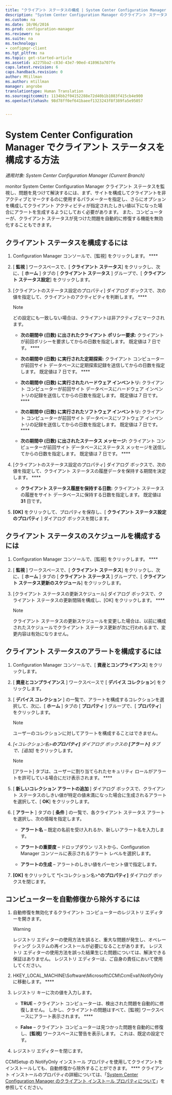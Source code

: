 ```yaml
---
title: "クライアント ステータスの構成 | System Center Configuration Manager"
description: "System Center Configuration Manager のクライアント ステータス設定を選択します。"
ms.custom: na
ms.date: 10/06/2016
ms.prod: configuration-manager
ms.reviewer: na
ms.suite: na
ms.technology:
- configmgr-client
ms.tgt_pltfrm: na
ms.topic: get-started-article
ms.assetid: a2275ba2-c83d-43e7-90ed-418963a707fe
caps.latest.revision: 6
caps.handback.revision: 0
author: Mtillman
ms.author: mtillman
manager: angrobe
translationtype: Human Translation
ms.sourcegitcommit: 1134bb2f04152288e72d40b1b1083f415cb4e900
ms.openlocfilehash: 98d78ff0ef641baeef1323243f8f389fa5e95057


---
```

# <a name="how-to-configure-client-status-in-system-center-configuration-manager"></a>System Center Configuration Manager でクライアント ステータスを構成する方法

*適用対象: System Center Configuration Manager (Current Branch)*

monitor System Center Configuration Manager クライアント ステータスを監視し、問題を見つけて解決するには、まず、サイトを構成してクライアントを非アクティブとマークするのに使用するパラメーターを指定し、さらにオプションを構成してクライアント アクティビティが指定されたしきい値以下になった場合にアラートを生成するようにしておく必要があります。 また、コンピューターが、クライアント ステータスが見つけた問題を自動的に修復する機能を無効化することもできます。  

##  <a name="a-namebkmk1a-to-configure-client-status"></a><a name="BKMK_1"></a> クライアント ステータスを構成するには  

1.  Configuration Manager コンソールで、[監視] をクリックします。 ****  

2.  [ **監視** ] ワークスペースで、[ **クライアント ステータス**] をクリックし、次に、[ **ホーム** ] タブの [ **クライアント ステータス** ] グループで、[ **クライアント ステータス設定**] をクリックします。  

3.  [クライアントのステータス設定のプロパティ] ダイアログ ボックスで、次の値を指定して、クライアントのアクティビティを判断します。 ****  

    > [!NOTE]  
    >  どの設定にも一致しない場合は、クライアントは非アクティブとマークされます。  

    -   **次の期間中 (日数) に出されたクライアント ポリシー要求:** クライアントが前回ポリシーを要求してからの日数を指定します。 既定値は 7 日です。 ****  

    -   **次の期間中 (日数) に実行された定期探索:** クライアント コンピューターが前回サイト データベースに定期探索記録を送信してからの日数を指定します。 既定値は 7 日です。 ****  

    -   **次の期間中 (日数) に実行されたハードウェア インベントリ:** クライアント コンピューターが前回サイト データベースにハードウェア インベントリの記録を送信してからの日数を指定します。 既定値は 7 日です。 ****  

    -   **次の期間中 (日数) に実行されたソフトウェア インベントリ:** クライアント コンピューターが前回サイト データベースにソフトウェア インベントリの記録を送信してからの日数を指定します。 既定値は 7 日です。 ****  

    -   **次の期間中 (日数) に出されたステータス メッセージ:** クライアント コンピューターが前回サイト データベースにステータス メッセージを送信してからの日数を指定します。 既定値は 7 日です。 ****  

4.  [クライアントのステータス設定のプロパティ] ダイアログ ボックスで、次の値を指定して、クライアント ステータスの履歴データを保持する期間を決定します。 ****  

    -   **クライアント ステータス履歴を保持する日数:** クライアント ステータスの履歴をサイト データベースに保持する日数を指定します。 既定値は **31** 日です。  

5.  **[OK]** をクリックして、プロパティを保存し、[ **クライアント ステータス設定のプロパティ** ] ダイアログ ボックスを閉じます。  

##  <a name="a-namebkmkschedulea-to-configure-the-schedule-for-client-status"></a><a name="BKMK_Schedule"></a> クライアント ステータスのスケジュールを構成するには  

1.  Configuration Manager コンソールで、[監視] をクリックします。 ****  

2.  [ **監視** ] ワークスペースで、[ **クライアント ステータス**] をクリックし、次に、[ **ホーム** ] タブの [ **クライアント ステータス** ] グループで、[ **クライアント ステータス更新のスケジュール**] をクリックします。  

3.  [クライアント ステータスの更新スケジュール] ダイアログ ボックスで、クライアント ステータスの更新間隔を構成し、[OK] をクリックします。 ****  

    > [!NOTE]  
    >  クライアント ステータスの更新スケジュールを変更した場合は、以前に構成されたスケジュールでクライアント ステータス更新が次に行われるまで、変更内容は有効になりません。  

##  <a name="a-namebkmk2a-to-configure-alerts-for-client-status"></a><a name="BKMK_2"></a> クライアント ステータスのアラートを構成するには  

1.  Configuration Manager コンソールで、[ **資産とコンプライアンス**] をクリックします。  

2.  [ **資産とコンプライアンス** ] ワークスペースで [ **デバイス コレクション**] をクリックします。  

3.  [ **デバイス コレクション** ] の一覧で、アラートを構成するコレクションを選択して、次に、[ **ホーム** ] タブの [ **プロパティ** ] グループで、[ **プロパティ**] をクリックします。  

    > [!NOTE]  
    >  ユーザーのコレクションに対してアラートを構成することはできません。  

4.  *[&lt;コレクション名\>***のプロパティ]** ダイアログ ボックスの **[アラート]** タブで、**[追加]** をクリックします。  

    > [!NOTE]  
    >  [アラート] タブは、ユーザーに割り当てられたセキュリティ ロールがアラートを許可している場合にだけ表示されます。 ****  

5.  [ **新しいコレクション アラートの追加** ] ダイアログ ボックスで、クライアント ステータスのしきい値が特定の値未満になった場合に生成されるアラートを選択して、[ **OK**] をクリックします。  

6.  [ **アラート** ] タブの [ **条件** ] の一覧で、各クライアント ステータス アラートを選択し、次の情報を指定します。  

    -   **アラート名** – 既定の名前を受け入れるか、新しいアラート名を入力します。  

    -   **アラートの重要度** – ドロップダウン リストから、Configuration Manager コンソールに表示されるアラート レベルを選択します。  

    -   **アラートの生成** – アラートのしきい値をパーセント値で指定します。  

7.  **[OK]** をクリックして *[&lt;コレクション名\>***のプロパティ]** ダイアログ ボックスを閉じます。  

##  <a name="a-namebkmk3a-to-exclude-computers-from-automatic-remediation"></a><a name="BKMK_3"></a> コンピューターを自動修復から除外するには  

1.  自動修復を無効化するクライアント コンピューターのレジストリ エディターを開きます。  

    > [!WARNING]  
    >  レジストリ エディターの使用方法を誤ると、重大な問題が発生し、オペレーティング システムの再インストールが必要になることがあります。 レジストリ エディターの使用方法を誤った結果生じた問題については、解決できる保証はありません。 レジストリ エディターは、ご自身の責任において使用してください。  

2.  HKEY_LOCAL_MACHINE\Software\Microsoft\CCM\CcmEval\NotifyOnly に移動します。 ****  

3.  レジストリ キーに次の値を入力します。  

    -   **TRUE** – クライアント コンピューターは、検出された問題を自動的に修復しません。 しかし、クライアントの問題はすべて、[監視] ワークスペースにアラート表示されます。 ****  

    -   **False** – クライアント コンピューターは見つかった問題を自動的に修復し、**[監視]** ワークスペースに警告を表示します。 これは、既定の設定です。  

4.  レジストリ エディターを閉じます。  

 CCMSetup の NotifyOnly インストール プロパティを使用してクライアントをインストールしても、自動修復から除外することができます。 **** クライアント インストールのプロパティの詳細については、「[System Center Configuration Manager のクライアント インストール プロパティについて](../../../core/clients/deploy/about-client-installation-properties.md)」を参照してください。  



<!--HONumber=Nov16_HO1-->


